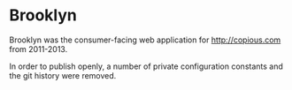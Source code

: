 # Brooklyn

Brooklyn was the consumer-facing web application for http://copious.com
from 2011-2013.

In order to publish openly, a number of private configuration constants
and the git history were removed.
